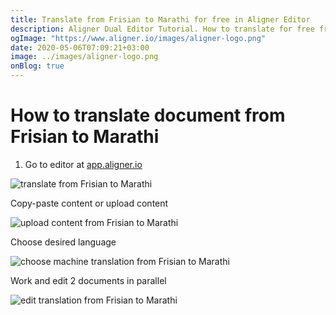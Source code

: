 ```yaml
---
title: Translate from Frisian to Marathi for free in Aligner Editor
description: Aligner Dual Editor Tutorial. How to translate for free from Frisian to Marathi. Aligner is multilingual document management platform. 
ogImage: "https://www.aligner.io/images/aligner-logo.png"
date: 2020-05-06T07:09:21+03:00
image: ../images/aligner-logo.png
onBlog: true
---
```


# How to translate document from Frisian to Marathi

1. Go to editor at [app.aligner.io](https://app.aligner.io "Aligner App web page")

![translate from Frisian to Marathi](../aligner-blank-editor.png "translate from Frisian to Marathi")

Copy-paste content or upload content

![upload content from Frisian to Marathi](../aligner-uploaded-document.png "upload content from Frisian to Marathi")

Choose desired language

![choose machine translation from Frisian to Marathi](../aligner-language-dropdown.png "choose machine translation from Frisian to Marathi")

Work and edit 2 documents in parallel

![edit translation from Frisian to Marathi](../aligner-double-sitded-editor.png "edit translation from Frisian to Marathi")


